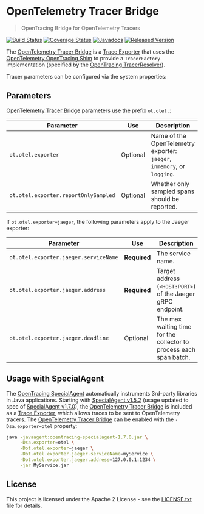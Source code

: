 # OpenTelemetry Tracer Bridge

> OpenTracing Bridge for OpenTelemetry Tracers

[![Build Status](https://travis-ci.org/opentracing-contrib/java-opentelemetry-bridge.svg?branch=master)](https://travis-ci.org/opentracing-contrib/java-opentelemetry-bridge)
[![Coverage Status](https://coveralls.io/repos/github/opentracing-contrib/java-opentelemetry-bridge/badge.svg?branch=master)](https://coveralls.io/github/opentracing-contrib/java-opentelemetry-bridge?branch=master)
[![Javadocs](https://www.javadoc.io/badge/io.opentracing.contrib/opentelemetry-bridge.svg)](https://www.javadoc.io/doc/io.opentracing.contrib/opentelemetry-bridge)
[![Released Version](https://img.shields.io/maven-central/v/io.opentracing.contrib/opentelemetry-bridge.svg)](https://mvnrepository.com/artifact/io.opentracing.contrib/opentelemetry-bridge)

The <ins>OpenTelemetry Tracer Bridge</ins> is a <ins>Trace Exporter</ins> that uses the [OpenTelemetry OpenTracing Shim](https://github.com/open-telemetry/opentelemetry-java) to provide a `TracerFactory` implementation (specified by the [OpenTracing TracerResolver](https://github.com/opentracing-contrib/java-tracerresolver)).

Tracer parameters can be configured via the system properties:

## Parameters

<ins>OpenTelemetry Tracer Bridge</ins> parameters use the prefix `ot.otel.`:

| Parameter                             | Use          | Description |
|---------------------------------------|--------------|-------------|
| `ot.otel.exporter`                    | Optional     | Name of the OpenTelemetry exporter:<br>`jaeger`, `inmemory`, or `logging`. |
| `ot.otel.exporter.reportOnlySampled`  | Optional     | Whether only sampled spans should be reported. |

If `ot.otel.exporter=jaeger`, the following parameters apply to the Jaeger exporter:

| Parameter                             | Use          | Description |
|---------------------------------------|--------------|-------------|
| `ot.otel.exporter.jaeger.serviceName` | **Required** | The service name. |
| `ot.otel.exporter.jaeger.address`     | **Required** | Target address (`<HOST:PORT>`) of the Jaeger gRPC endpoint. |
| `ot.otel.exporter.jaeger.deadline`    | Optional     | The max waiting time for the collector to process each span batch. |

## Usage with SpecialAgent

The <ins>[OpenTracing SpecialAgent](https://github.com/opentracing-contrib/java-specialagent)</ins> automatically instruments 3rd-party libraries in Java applications. Starting with <ins>SpecialAgent v1.5.2</ins> (usage updated to spec of <ins>SpecialAgent v1.7.0</ins>), the <ins>OpenTelemetry Tracer Bridge</ins> is included as a [<ins>Trace Exporter</ins>](https://github.com/opentracing-contrib/java-specialagent/#42-trace-exporters), which allows traces to be sent to OpenTelemetry tracers. The <ins>OpenTelemetry Tracer Bridge</ins> can be enabled with the `-Dsa.exporter=otel` property:

```bash
java -javaagent:opentracing-specialagent-1.7.0.jar \
     -Dsa.exporter=otel \
     -Dot.otel.exporter=jaeger \
     -Dot.otel.exporter.jaeger.serviceName=myService \
     -Dot.otel.exporter.jaeger.address=127.0.0.1:1234 \
     -jar MyService.jar
```

## License

This project is licensed under the Apache 2 License - see the [LICENSE.txt](LICENSE.txt) file for details.